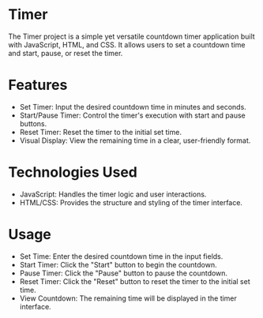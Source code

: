 
# Timer
The Timer project is a simple yet versatile countdown timer application built with JavaScript, HTML, and CSS. It allows users to set a countdown time and start, pause, or reset the timer.

# Features
-  Set Timer: Input the desired countdown time in minutes and seconds.
-  Start/Pause Timer: Control the timer's execution with start and pause buttons.
-  Reset Timer: Reset the timer to the initial set time.
-  Visual Display: View the remaining time in a clear, user-friendly format.

# Technologies Used
-  JavaScript: Handles the timer logic and user interactions.
-  HTML/CSS: Provides the structure and styling of the timer interface.

# Usage
-  Set Time: Enter the desired countdown time in the input fields.
-  Start Timer: Click the "Start" button to begin the countdown.
-  Pause Timer: Click the "Pause" button to pause the countdown.
-  Reset Timer: Click the "Reset" button to reset the timer to the initial set time.
-  View Countdown: The remaining time will be displayed in the timer interface.
